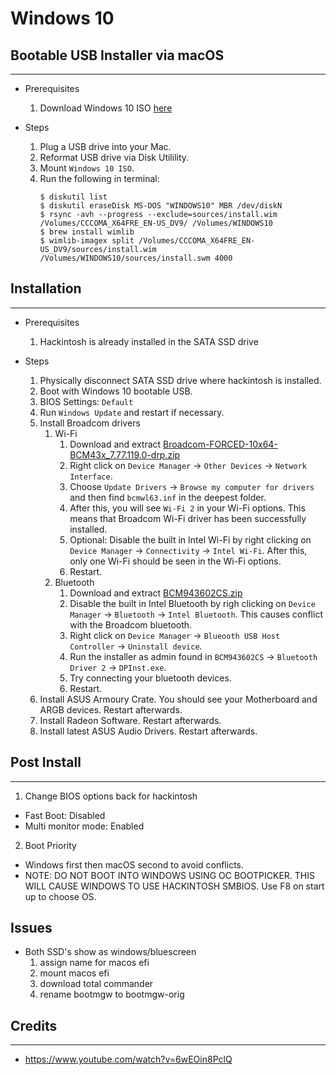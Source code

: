 # Windows 10

## Bootable USB Installer via macOS
---
* Prerequisites
  1. Download Windows 10 ISO [here](https://www.microsoft.com/en-us/software-download/windows10ISO)

* Steps
  1. Plug a USB drive into your Mac.
  2. Reformat USB drive via Disk Utilility.
  3. Mount `Windows 10 ISO`.
  4. Run the following in terminal:
      ```
      $ diskutil list
      $ diskutil eraseDisk MS-DOS "WINDOWS10" MBR /dev/diskN
      $ rsync -avh --progress --exclude=sources/install.wim /Volumes/CCCOMA_X64FRE_EN-US_DV9/ /Volumes/WINDOWS10
      $ brew install wimlib
      $ wimlib-imagex split /Volumes/CCCOMA_X64FRE_EN-US_DV9/sources/install.wim /Volumes/WINDOWS10/sources/install.swm 4000
      ```

## Installation
---
* Prerequisites
  1. Hackintosh is already installed in the SATA SSD drive

* Steps
  1. Physically disconnect SATA SSD drive where hackintosh is installed.
  2. Boot with Windows 10 bootable USB.
  3. BIOS Settings: `Default`
  4. Run `Windows Update` and restart if necessary.
  5. Install Broadcom drivers
     1. Wi-Fi
        1. Download and extract [Broadcom-FORCED-10x64-BCM43x_7.77.119.0-drp.zip](./drivers/Broadcom-FORCED-10x64-BCM43x_7.77.119.0-drp.zip)
        2. Right click on `Device Manager` -> `Other Devices` -> `Network Interface`.
        3. Choose `Update Drivers` -> `Browse my computer for drivers` and then find `bcmwl63.inf` in the deepest folder.
        4. After this, you will see `Wi-Fi 2` in your Wi-Fi options. This means that Broadcom Wi-Fi driver has been successfully installed.
        5. Optional: Disable the built in Intel Wi-Fi by right clicking on `Device Manager` -> `Connectivity` -> `Intel Wi-Fi`. After this, only one Wi-Fi should be seen in the Wi-Fi options.
        6. Restart.
     2. Bluetooth
        1. Download and extract [BCM943602CS.zip](./drivers/BCM943602CS.zip)
        2. Disable the built in Intel Bluetooth by righ clicking on `Device Manager` -> `Bluetooth` -> `Intel Bluetooth`. This causes conflict with the Broadcom bluetooth.
        3. Right click on `Device Manager` -> `Blueooth USB Host Controller` -> `Uninstall device`.
        4. Run the installer as admin found in `BCM943602CS` -> `Bluetooth Driver 2` -> `DPInst.exe`.
        5. Try connecting your bluetooth devices.
        6. Restart.
  6. Install ASUS Armoury Crate. You should see your Motherboard and ARGB devices. Restart afterwards.
  7. Install Radeon Software. Restart afterwards.
  8. Install latest ASUS Audio Drivers. Restart afterwards.

## Post Install
---
1. Change BIOS options back for hackintosh
  * Fast Boot: Disabled
  * Multi monitor mode: Enabled
2. Boot Priority
  * Windows first then macOS second to avoid conflicts.
  * NOTE: DO NOT BOOT INTO WINDOWS USING OC BOOTPICKER. THIS WILL CAUSE WINDOWS TO USE HACKINTOSH SMBIOS. Use F8 on start up to choose OS.

## Issues
* Both SSD's show as windows/bluescreen
  1. assign name for macos efi
  2. mount macos efi
  3. download total commander
  4. rename bootmgw to bootmgw-orig

## Credits
---
* https://www.youtube.com/watch?v=6wEOin8PclQ